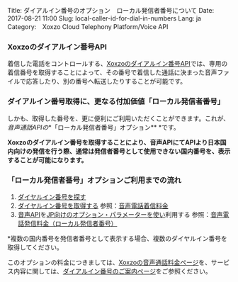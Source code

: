 Title: ダイアルイン番号のオプション　ローカル発信者番号について
Date: 2017-08-21 11:00
Slug: local-caller-id-for-dial-in-numbers
Lang: ja
Category:　Xoxzo Cloud Telephony Platform/Voice API


### Xoxzoのダイアルイン番号API
着信した電話をコントロールする、[Xoxzoのダイアルイン番号API](https://www.xoxzo.com/ja/about/dial-in-api/)では、専用の着信番号を取得することによって、その番号で着信した通話に決まった音声ファイルで応答したり、別の番号へ転送したりすることが可能です。

### ダイアルイン番号取得に、更なる付加価値「ローカル発信者番号」
しかも、取得した番号を、更に便利にご利用いただくことができます。これが、*音声通話APIの**「ローカル発信者番号」オプション** *です。

**Xoxzoのダイアルイン番号を取得することにより、音声APIにてAPIより日本国内向けの発信を行う際、通常は発信者番号として使用できない国内番号を、表示することが可能になります。**

### 「ローカル発信者番号」オプションご利用までの流れ
1. [ダイヤルイン番号を探す](http://docs.xoxzo.com/ja/din.html#finding-a-dial-in-number-via-api)
2. [ダイヤルイン番号を取得する](http://docs.xoxzo.com/ja/din.html#subscribing-to-a-dial-in-number-via-api)
参照：[音声電話着信料金](https://www.xoxzo.com/ja/about/pricing/#din)
3. [音声API](http://docs.xoxzo.com/ja/voice.html#simple-playback-api)を[JP向けのオプション・パラメーターを使い](http://docs.xoxzo.com/ja/voice.html#jp-specific-optional-parameters)利用する
参照：[音声電話発信料金（ローカル発信者番号）](https://www.xoxzo.com/ja/about/pricing/#voice)

*複数の国内番号を発信者番号として表示する場合、複数のダイヤルイン番号を取得してください。
  
このオプションの料金につきましては、[Xoxzoの音声通話料金ページ](https://www.xoxzo.com/ja/about/pricing/#voice)を、サービス内容に関しては、[ダイアルイン番号のご案内ページ](https://blog.xoxzo.com/ja/2017/07/01/dialinnumbers-tutorial/)をご参照ください。
